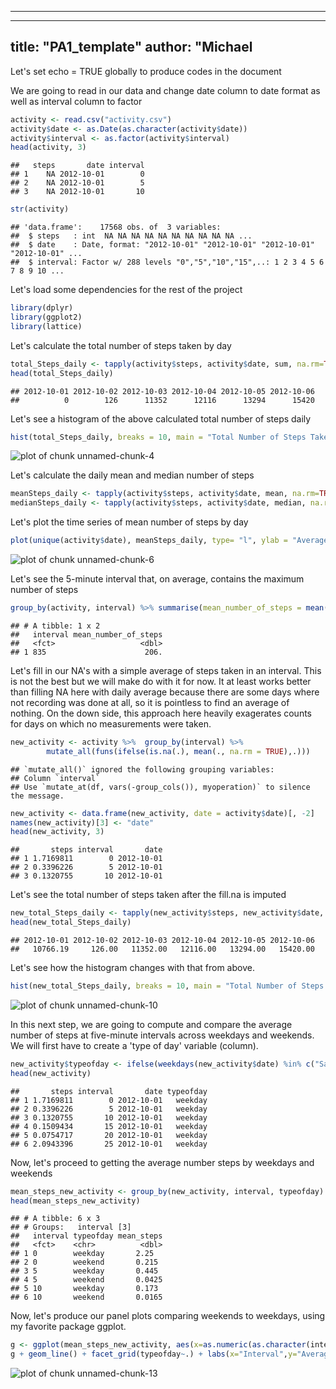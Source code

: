 -------------------------------------------------
-------------------------------------------------
title: "PA1_template"
author: "Michael
-------------------------------------------------

Let's set echo = TRUE globally to produce codes in the document



We are going to read in our data and change date column to date format as well as interval column to factor


```r
activity <- read.csv("activity.csv")
activity$date <- as.Date(as.character(activity$date))
activity$interval <- as.factor(activity$interval)
head(activity, 3)
```

```
##   steps       date interval
## 1    NA 2012-10-01        0
## 2    NA 2012-10-01        5
## 3    NA 2012-10-01       10
```

```r
str(activity)
```

```
## 'data.frame':	17568 obs. of  3 variables:
##  $ steps   : int  NA NA NA NA NA NA NA NA NA NA ...
##  $ date    : Date, format: "2012-10-01" "2012-10-01" "2012-10-01" "2012-10-01" ...
##  $ interval: Factor w/ 288 levels "0","5","10","15",..: 1 2 3 4 5 6 7 8 9 10 ...
```

Let's load some dependencies for the rest of the project


```r
library(dplyr)
library(ggplot2)
library(lattice)
```

Let's calculate the total number of steps taken by day


```r
total_Steps_daily <- tapply(activity$steps, activity$date, sum, na.rm=TRUE)
head(total_Steps_daily)
```

```
## 2012-10-01 2012-10-02 2012-10-03 2012-10-04 2012-10-05 2012-10-06 
##          0        126      11352      12116      13294      15420
```

Let's see a histogram of the above calculated total number of steps daily


```r
hist(total_Steps_daily, breaks = 10, main = "Total Number of Steps Taken by Day", xlab = "Total Number of Steps")
```

![plot of chunk unnamed-chunk-4](figure/unnamed-chunk-4-1.png)

Let's calculate the daily mean and median number of steps


```r
meanSteps_daily <- tapply(activity$steps, activity$date, mean, na.rm=TRUE)
medianSteps_daily <- tapply(activity$steps, activity$date, median, na.rm=TRUE)
```

Let's plot the time series of mean number of steps by day


```r
plot(unique(activity$date), meanSteps_daily, type= "l", ylab = "Average Number of Steps", xlab = "Date", main = "Average Number of Steps by Day")
```

![plot of chunk unnamed-chunk-6](figure/unnamed-chunk-6-1.png)

Let's see the 5-minute interval that, on average, contains the maximum number of steps


```r
group_by(activity, interval) %>% summarise(mean_number_of_steps = mean(steps, na.rm = TRUE)) %>% filter(mean_number_of_steps==max(mean_number_of_steps, na.rm = TRUE)) %>% print
```

```
## # A tibble: 1 x 2
##   interval mean_number_of_steps
##   <fct>                   <dbl>
## 1 835                      206.
```

Let's fill in our NA's with a simple average of steps taken in an interval. This is not the best but we will make do with it for now. It at least works better than filling NA here with daily average because there are some days where not recording was done at all, so it is pointless to find an average of nothing. On the down side, this approach here heavily exagerates counts for days on which no measurements were taken.


```r
new_activity <- activity %>%  group_by(interval) %>%
        mutate_all(funs(ifelse(is.na(.), mean(., na.rm = TRUE),.)))
```

```
## `mutate_all()` ignored the following grouping variables:
## Column `interval`
## Use `mutate_at(df, vars(-group_cols()), myoperation)` to silence the message.
```

```r
new_activity <- data.frame(new_activity, date = activity$date)[, -2]
names(new_activity)[3] <- "date"
head(new_activity, 3)
```

```
##       steps interval       date
## 1 1.7169811        0 2012-10-01
## 2 0.3396226        5 2012-10-01
## 3 0.1320755       10 2012-10-01
```

Let's see the total number of steps taken after the fill.na is imputed


```r
new_total_Steps_daily <- tapply(new_activity$steps, new_activity$date, sum, na.rm=TRUE)
head(new_total_Steps_daily)
```

```
## 2012-10-01 2012-10-02 2012-10-03 2012-10-04 2012-10-05 2012-10-06 
##   10766.19     126.00   11352.00   12116.00   13294.00   15420.00
```

Let's see how the histogram changes with that from above.


```r
hist(new_total_Steps_daily, breaks = 10, main = "Total Number of Steps Taken by Day", xlab = "Total Number of Steps")
```

![plot of chunk unnamed-chunk-10](figure/unnamed-chunk-10-1.png)

In this next step, we are going to compute and compare the average number of steps at five-minute intervals across weekdays and weekends.  We will first have to create a 'type of day' variable (column).


```r
new_activity$typeofday <- ifelse(weekdays(new_activity$date) %in% c("Saturday", "Sunday"), "weekend", "weekday")
head(new_activity)
```

```
##       steps interval       date typeofday
## 1 1.7169811        0 2012-10-01   weekday
## 2 0.3396226        5 2012-10-01   weekday
## 3 0.1320755       10 2012-10-01   weekday
## 4 0.1509434       15 2012-10-01   weekday
## 5 0.0754717       20 2012-10-01   weekday
## 6 2.0943396       25 2012-10-01   weekday
```

Now, let's proceed to getting the average number steps by weekdays and weekends


```r
mean_steps_new_activity <- group_by(new_activity, interval, typeofday) %>% summarise(mean_steps = mean(steps, na.rm = TRUE))
head(mean_steps_new_activity)
```

```
## # A tibble: 6 x 3
## # Groups:   interval [3]
##   interval typeofday mean_steps
##   <fct>    <chr>          <dbl>
## 1 0        weekday       2.25  
## 2 0        weekend       0.215 
## 3 5        weekday       0.445 
## 4 5        weekend       0.0425
## 5 10       weekday       0.173 
## 6 10       weekend       0.0165
```

Now, let's produce our panel plots comparing weekends to weekdays, using my favorite package ggplot.


```r
g <- ggplot(mean_steps_new_activity, aes(x=as.numeric(as.character(interval)), y=mean_steps, group=1))
g + geom_line() + facet_grid(typeofday~.) + labs(x="Interval",y="Average Number of Steps", title="Comparing Average Number of Steps Across Weekdays and Weekends")
```

![plot of chunk unnamed-chunk-13](figure/unnamed-chunk-13-1.png)
